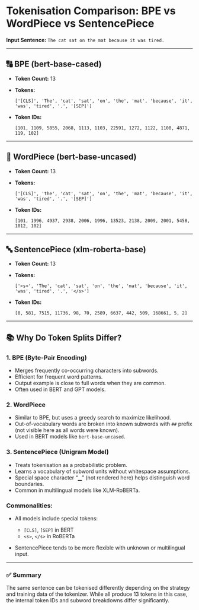 # Tokenisation Comparison: BPE vs WordPiece vs SentencePiece

**Input Sentence:**
`The cat sat on the mat because it was tired.`

---

## 🔠 BPE (bert-base-cased)

- **Token Count:** 13
- **Tokens:**

  ```
  ['[CLS]', 'The', 'cat', 'sat', 'on', 'the', 'mat', 'because', 'it', 'was', 'tired', '.', '[SEP]']
  ```

- **Token IDs:**

  ```
  [101, 1109, 5855, 2068, 1113, 1103, 22591, 1272, 1122, 1108, 4871, 119, 102]
  ```

---

## 🧩 WordPiece (bert-base-uncased)

- **Token Count:** 13
- **Tokens:**

  ```
  ['[CLS]', 'the', 'cat', 'sat', 'on', 'the', 'mat', 'because', 'it', 'was', 'tired', '.', '[SEP]']
  ```

- **Token IDs:**

  ```
  [101, 1996, 4937, 2938, 2006, 1996, 13523, 2138, 2009, 2001, 5458, 1012, 102]
  ```

---

## 🔤 SentencePiece (xlm-roberta-base)

- **Token Count:** 13
- **Tokens:**

  ```
  ['<s>', 'The', 'cat', 'sat', 'on', 'the', 'mat', 'because', 'it', 'was', 'tired', '.', '</s>']
  ```

- **Token IDs:**

  ```
  [0, 581, 7515, 11736, 98, 70, 2589, 6637, 442, 509, 168661, 5, 2]
  ```

---

## 📚 Why Do Token Splits Differ?

### 1. **BPE (Byte-Pair Encoding)**

- Merges frequently co-occurring characters into subwords.
- Efficient for frequent word patterns.
- Output example is close to full words when they are common.
- Often used in BERT and GPT models.

### 2. **WordPiece**

- Similar to BPE, but uses a greedy search to maximize likelihood.
- Out-of-vocabulary words are broken into known subwords with `##` prefix (not visible here as all words were known).
- Used in BERT models like `bert-base-uncased`.

### 3. **SentencePiece (Unigram Model)**

- Treats tokenisation as a probabilistic problem.
- Learns a vocabulary of subword units without whitespace assumptions.
- Special space character “▁” (not rendered here) helps distinguish word boundaries.
- Common in multilingual models like XLM-RoBERTa.

### Commonalities:

- All models include special tokens:

  - `[CLS]`, `[SEP]` in BERT
  - `<s>`, `</s>` in RoBERTa

- SentencePiece tends to be more flexible with unknown or multilingual input.

---

### ✅ Summary

The same sentence can be tokenised differently depending on the strategy and training data of the tokenizer. While all produce 13 tokens in this case, the internal token IDs and subword breakdowns differ significantly.
